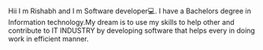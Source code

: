  Hii 
    I m Rishabh and  I m Software  developer💻. 
I have a Bachelors degree in Information technology.My dream is to use my skills to help other and contribute to IT INDUSTRY by developing software that helps every in doing work in efficient manner.
